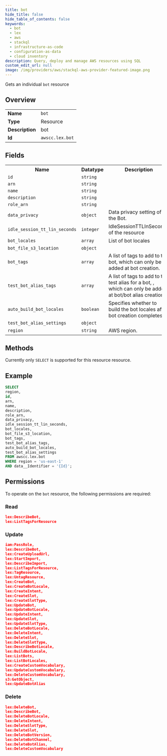 ```yaml
---
title: bot
hide_title: false
hide_table_of_contents: false
keywords:
  - bot
  - lex
  - aws
  - stackql
  - infrastructure-as-code
  - configuration-as-data
  - cloud inventory
description: Query, deploy and manage AWS resources using SQL
custom_edit_url: null
image: /img/providers/aws/stackql-aws-provider-featured-image.png
---
```

Gets an individual <code>bot</code> resource

## Overview
<table><tbody>
<tr><td><b>Name</b></td><td><code>bot</code></td></tr>
<tr><td><b>Type</b></td><td>Resource</td></tr>
<tr><td><b>Description</b></td><td>bot</td></tr>
<tr><td><b>Id</b></td><td><code>awscc.lex.bot</code></td></tr>
</tbody></table>

## Fields
<table><tbody>
<tr><th>Name</th><th>Datatype</th><th>Description</th></tr>
<tr><td><code>id</code></td><td><code>string</code></td><td></td></tr>
<tr><td><code>arn</code></td><td><code>string</code></td><td></td></tr>
<tr><td><code>name</code></td><td><code>string</code></td><td></td></tr>
<tr><td><code>description</code></td><td><code>string</code></td><td></td></tr>
<tr><td><code>role_arn</code></td><td><code>string</code></td><td></td></tr>
<tr><td><code>data_privacy</code></td><td><code>object</code></td><td>Data privacy setting of the Bot.</td></tr>
<tr><td><code>idle_session_tt_lin_seconds</code></td><td><code>integer</code></td><td>IdleSessionTTLInSeconds of the resource</td></tr>
<tr><td><code>bot_locales</code></td><td><code>array</code></td><td>List of bot locales</td></tr>
<tr><td><code>bot_file_s3_location</code></td><td><code>object</code></td><td></td></tr>
<tr><td><code>bot_tags</code></td><td><code>array</code></td><td>A list of tags to add to the bot, which can only be added at bot creation.</td></tr>
<tr><td><code>test_bot_alias_tags</code></td><td><code>array</code></td><td>A list of tags to add to the test alias for a bot, , which can only be added at bot&#x2F;bot alias creation.</td></tr>
<tr><td><code>auto_build_bot_locales</code></td><td><code>boolean</code></td><td>Specifies whether to build the bot locales after bot creation completes.</td></tr>
<tr><td><code>test_bot_alias_settings</code></td><td><code>object</code></td><td></td></tr>
<tr><td><code>region</code></td><td><code>string</code></td><td>AWS region.</td></tr>

</tbody></table>

## Methods
Currently only <code>SELECT</code> is supported for this resource resource.

## Example
```sql
SELECT
region,
id,
arn,
name,
description,
role_arn,
data_privacy,
idle_session_tt_lin_seconds,
bot_locales,
bot_file_s3_location,
bot_tags,
test_bot_alias_tags,
auto_build_bot_locales,
test_bot_alias_settings
FROM awscc.lex.bot
WHERE region = 'us-east-1'
AND data__Identifier = '{Id}';
```

## Permissions

To operate on the <code>bot</code> resource, the following permissions are required:

### Read
```json
lex:DescribeBot,
lex:ListTagsForResource
```

### Update
```json
iam:PassRole,
lex:DescribeBot,
lex:CreateUploadUrl,
lex:StartImport,
lex:DescribeImport,
lex:ListTagsForResource,
lex:TagResource,
lex:UntagResource,
lex:CreateBot,
lex:CreateBotLocale,
lex:CreateIntent,
lex:CreateSlot,
lex:CreateSlotType,
lex:UpdateBot,
lex:UpdateBotLocale,
lex:UpdateIntent,
lex:UpdateSlot,
lex:UpdateSlotType,
lex:DeleteBotLocale,
lex:DeleteIntent,
lex:DeleteSlot,
lex:DeleteSlotType,
lex:DescribeBotLocale,
lex:BuildBotLocale,
lex:ListBots,
lex:ListBotLocales,
lex:CreateCustomVocabulary,
lex:UpdateCustomVocabulary,
lex:DeleteCustomVocabulary,
s3:GetObject,
lex:UpdateBotAlias
```

### Delete
```json
lex:DeleteBot,
lex:DescribeBot,
lex:DeleteBotLocale,
lex:DeleteIntent,
lex:DeleteSlotType,
lex:DeleteSlot,
lex:DeleteBotVersion,
lex:DeleteBotChannel,
lex:DeleteBotAlias,
lex:DeleteCustomVocabulary
```

